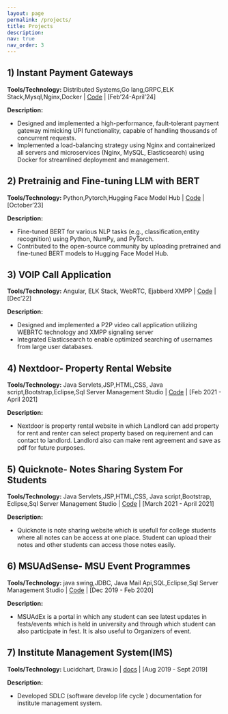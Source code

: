 ```yaml
---
layout: page
permalink: /projects/
title: Projects
description: 
nav: true
nav_order: 3
---
```


## **1) Instant Payment Gateways**

**Tools/Technology:** Distributed Systems,Go lang,GRPC,ELK Stack,Mysql,Nginx,Docker \| [Code](https://github.com/modi2207/Instant-Payment-Gateway) \| [Feb’24-April’24]

**Description:**

 * Designed and implemented a high-performance, fault-tolerant payment gateway mimicking UPI functionality, capable of handling thousands of concurrent requests.
 * Implemented a load-balancing strategy using Nginx and containerized all servers and microservices (Nginx, MySQL,
Elasticsearch) using Docker for streamlined deployment and management.



## **2) Pretrainig and Fine-tuning LLM with BERT**

**Tools/Technology:** Python,Pytorch,Hugging Face Model Hub \| [Code](https://github.com/modi2207/Project-3) \|
 [October’23]

**Description:**
* Fine-tuned BERT for various NLP tasks (e.g., classification,entity recognition) using Python, NumPy, and PyTorch.
*  Contributed to the open-source community by uploading pretrained and fine-tuned BERT models to Hugging Face
Model Hub.



## **3) VOIP Call Application**

**Tools/Technology:** Angular, ELK Stack, WebRTC, Ejabberd XMPP \| [Code](https://github.com/modi2207/P2P_using_peerjs) \| [Dec’22]

**Description:**

* Designed and implemented a P2P video call application utilizing WEBRTC technology and XMPP signaling server
* Integrated Elasticsearch to enable optimized searching of usernames from large user databases.



## **4) Nextdoor- Property Rental Website** 

**Tools/Technology:** Java Servlets,JSP,HTML,CSS, Java script,Bootstrap,Eclipse,Sql Server Management Studio \| [Code](https://github.com/modi2207/NextDoor.git) \| [Feb 2021 - April 2021]

**Description:**

* Nextdoor is property rental website in which Landlord can add property for rent and renter can select property based on requirement and can contact to landlord. Landlord also can make rent agreement and save as pdf for future purposes.



## **5) Quicknote- Notes Sharing System For Students**

**Tools/Technology:** Java Servlets,JSP,HTML,CSS, Java script,Bootstrap, Eclipse,Sql Server Management Studio \| [Code](https://github.com/modi2207/Quicknote.git) \| [March 2021 - April 2021]

**Description:**

* Quicknote is note sharing website which is usefull for college students where all notes can be access at one place. Student can upload their notes and other students can access those notes easily.




## **6) MSUAdSense- MSU Event Programmes**

**Tools/Technology:**  java swing,JDBC, Java Mail Api,SQL,Eclipse,Sql Server Management Studio \| [Code](https://github.com/modi2207/Msu_ad_sense) \| [Dec 2019 - Feb 2020]

**Description:**

* MSUAdEx is a portal in which any student can see latest updates in fests/events which is held in university and through which student can also participate in fest. It is also useful to Organizers of event.



## **7) Institute Management System(IMS)**

**Tools/Technology:** Lucidchart, Draw.io \| [docs](https://github.com/modi2207/Institute_Management_System.git) \| [Aug 2019 - Sept 2019]

**Description:**

* Developed SDLC (software develop life cycle ) documentation for institute management system.

<!-- I am currently interning at a startup founded by an alumnus of IIT Hyderabad, specializing in crime detection using an ML-based model with high accuracy and low latency.

Here are some of the work carried out 



For now, this page is assumed to be a static description of your courses. You can convert it to a collection similar to `_projects/` so that you can have a dedicated page for each course.

Organize your courses by years, topics, or universities, however you like! -->
